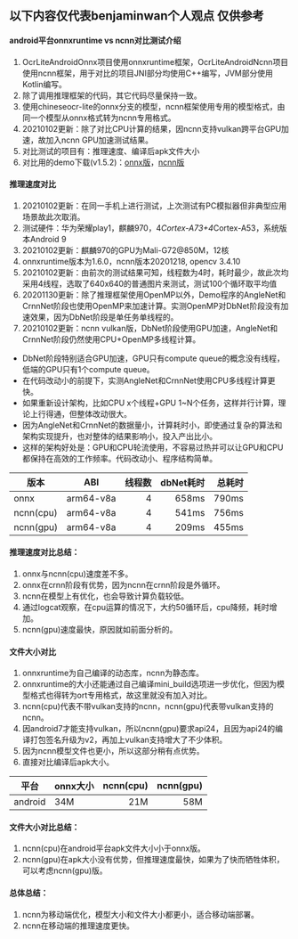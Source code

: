## 以下内容仅代表benjaminwan个人观点 仅供参考

#### android平台onnxruntime vs ncnn对比测试介绍
1. OcrLiteAndroidOnnx项目使用onnxruntime框架，OcrLiteAndroidNcnn项目使用ncnn框架，用于对比的项目JNI部分均使用C++编写，JVM部分使用Kotlin编写。
2. 除了调用推理框架的代码，其它代码尽量保持一致。
3. 使用chineseocr-lite的onnx分支的模型，ncnn框架使用专用的模型格式，由同一个模型从onnx格式转为ncnn专用格式。
4. 20210102更新：除了对比CPU计算的结果，因ncnn支持vulkan跨平台GPU加速，故加入ncnn GPU加速测试结果。
5. 对比测试的项目有：推理速度、编译后apk文件大小
6. 对比用的demo下载(v1.5.2)：[onnx版](https://gitee.com/benjaminwan/ocr-lite-android-onnx/releases)，[ncnn版](https://gitee.com/benjaminwan/ocr-lite-android-ncnn/releases)

#### 推理速度对比
1. 20210102更新：在同一手机上进行测试，上次测试有PC模拟器但非典型应用场景故此次取消。
2. 测试硬件：华为荣耀play1，麒麟970，4*Cortex-A73+4*Cortex-A53，系统版本Android 9
3. 20210102更新：麒麟970的GPU为Mali-G72@850M，12核
4. onnxruntime版本为1.6.0，ncnn版本20201218, opencv 3.4.10
5. 20210102更新：由前次的测试结果可知，线程数为4时，耗时最少，故此次均采用4线程，选取了640x640的普通图片来测试，测试100个循环取平均值
6. 20201130更新：除了推理框架使用OpenMP以外，Demo程序的AngleNet和CrnnNet阶段也使用OpenMP来加速计算。实测OpenMP对DbNet阶段没有加速效果，因为DbNet阶段是单任务单线程的。
7. 20210102更新：ncnn vulkan版，DbNet阶段使用GPU加速，AngleNet和CrnnNet阶段仍然使用CPU+OpenMP多线程计算。
* DbNet阶段特别适合GPU加速，GPU只有compute queue的概念没有线程，低端的GPU只有1个compute queue。
* 在代码改动小的前提下，实测AngleNet和CrnnNet使用CPU多线程计算更快。
* 如果重新设计架构，比如CPU x个线程+GPU 1~N个任务，这样并行计算，理论上行得通，但整体改动很大。
* 因为AngleNet和CrnnNet的数据量小，计算耗时小，即使通过复杂的算法和架构实现提升，也对整体的结果影响小，投入产出比小。
* 这样的架构好处是：GPU和CPU轮流使用，不容易过热并可以让GPU和CPU都保持在高效的工作频率。代码改动小、程序结构简单。

| 版本    | ABI  | 线程数 | dbNet耗时 | 总耗时 |
| ------- | ------- | ----: | ----: | ----: |
| onnx      | arm64-v8a | 4 | 658ms | 790ms |
| ncnn(cpu) | arm64-v8a | 4 | 541ms | 756ms |
| ncnn(gpu) | arm64-v8a | 4 | 209ms | 455ms |

#### 推理速度对比总结：
1. onnx与ncnn(cpu)速度差不多。
2. onnx在crnn阶段有优势，因为ncnn在crnn阶段是外循环。
3. ncnn在模型上有优化，也会导致计算负载较低。
4. 通过logcat观察，在cpu运算的情况下，大约50循环后，cpu降频，耗时增加。
5. ncnn(gpu)速度最快，原因就如前面分析的。

#### 文件大小对比
1. onnxruntime为自己编译的动态库，ncnn为静态库。
2. onnxruntime的大小还能通过自己编译mini_build选项进一步优化，但因为模型格式也得转为ort专用格式，故这里就没有加入对比。
3. ncnn(cpu)代表不带vulkan支持的ncnn，ncnn(gpu)代表带vulkan支持的ncnn。
4. 因android7才能支持vulkan，所以ncnn(gpu)要求api24，且因为api24的编译打包签名升级为v2，再加上vulkan支持增大了不少体积。
5. 因为ncnn模型文件也更小，所以这部分稍有点优势。
6. 直接对比编译后apk大小。

| 平台     | onnx大小 | ncnn(cpu) | ncnn(gpu) |
| ------- | -------- | ------: | ------: |
| android |  34M  |  21M |   58M |


#### 文件大小对比总结：
1. ncnn(cpu)在android平台apk文件大小小于onnx版。
2. ncnn(gpu)在apk大小没有优势，但推理速度最快，如果为了快而牺牲体积，可以考虑ncnn(gpu)版。

#### 总体总结：
1. ncnn为移动端优化，模型大小和文件大小都更小，适合移动端部署。
2. ncnn在移动端的推理速度更快。